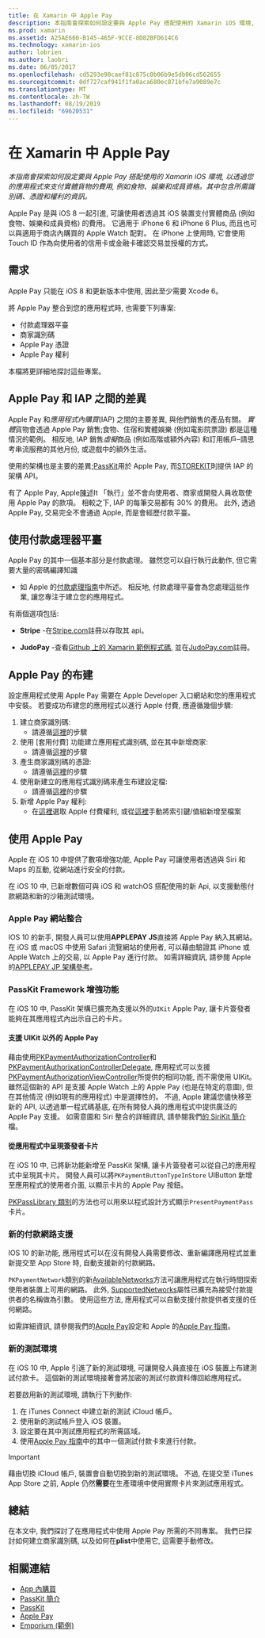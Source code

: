 ```yaml
---
title: 在 Xamarin 中 Apple Pay
description: 本指南會探索如何設定要與 Apple Pay 搭配使用的 Xamarin iOS 環境, 以透過您的應用程式來支付實體貨物的費用, 例如食物、娛樂和成員資格。 其中包含所需識別碼、憑證和權利的資訊。
ms.prod: xamarin
ms.assetid: A25AE660-B145-465F-9CCE-8D82BFD614C6
ms.technology: xamarin-ios
author: lobrien
ms.author: laobri
ms.date: 06/05/2017
ms.openlocfilehash: cd5293e90caef81c875c0b06b9e5db06cd562655
ms.sourcegitcommit: 0df727caf941f1fa0aca680ec871bfe7a9089e7c
ms.translationtype: MT
ms.contentlocale: zh-TW
ms.lasthandoff: 08/19/2019
ms.locfileid: "69620531"
---
```

# <a name="apple-pay-in-xamarinios"></a>在 Xamarin 中 Apple Pay

_本指南會探索如何設定要與 Apple Pay 搭配使用的 Xamarin iOS 環境, 以透過您的應用程式來支付實體貨物的費用, 例如食物、娛樂和成員資格。其中包含所需識別碼、憑證和權利的資訊。_

Apple Pay 是與 iOS 8 一起引進, 可讓使用者透過其 iOS 裝置支付實體商品 (例如食物、娛樂和成員資格) 的費用。 它適用于 iPhone 6 和 iPhone 6 Plus, 而且也可以與適用于商店內購買的 Apple Watch 配對。 在 iPhone 上使用時, 它會使用 Touch ID 作為向使用者的信用卡或金融卡確認交易並授權的方式。

## <a name="requirements"></a>需求

Apple Pay 只能在 iOS 8 和更新版本中使用, 因此至少需要 Xcode 6。

將 Apple Pay 整合到您的應用程式時, 也需要下列專案:

- 付款處理器平臺
- 商家識別碼
- Apple Pay 憑證
- Apple Pay 權利

本檔將更詳細地探討這些專案。

## <a name="differences-between-apple-pay-and-iap"></a>Apple Pay 和 IAP 之間的差異

Apple Pay 和*應用程式內購買*(IAP) 之間的主要差異, 與他們銷售的產品有關。 *實體*貨物會透過 Apple Pay 銷售;食物、住宿和實體娛樂 (例如電影院票證) 都是這種情況的範例。 相反地, IAP 銷售*虛擬*商品 (例如高階或額外內容) 和訂用帳戶–請思考串流服務的其他月份, 或遊戲中的額外生活。

使用的架構也是主要的差異;[PassKit](https://developer.apple.com/library/ios/documentation/PassKit/Reference/PKPaymentAuthorizationViewController_Ref/)用於 Apple Pay, 而[STOREKIT](https://developer.apple.com/library/ios/documentation/PassKit/Reference/PKPaymentAuthorizationViewController_Ref/)則提供 IAP 的架構 API。

有了 Apple Pay, Apple[陳述](https://developer.apple.com/apple-pay/Getting-Started-with-Apple-Pay.pdf)It 「執行」並不會向使用者、商家或開發人員收取使用 Apple Pay 的款項。 相較之下, IAP 的每筆交易都有 30% 的費用。 此外, 透過 Apple Pay, 交易完全不會通過 Apple, 而是會經歷付款平臺。

## <a name="using-a-payment-processor-platform"></a>使用付款處理器平臺

Apple Pay 的其中一個基本部分是付款處理。 雖然您可以自行執行此動作, 但它需要大量的密碼編譯知識
- 如 Apple 的[付款處理指南](https://developer.apple.com/library/ios/ApplePay_Guide/ProcessPayment.html)中所述。
相反地, 付款處理平臺會為您處理這些作業, 讓您專注于建立您的應用程式。

有兩個選項包括:

- **Stripe** -在[Stripe.com](https://stripe.com/)註冊以存取其 api。

- **JudoPay** -查看[Github 上的 Xamarin 範例程式碼](https://github.com/Judopay/Xamarin-Sample-App), 並在[JudoPay.com](https://www.judopay.com/)註冊。

## <a name="provisioning-for-apple-pay"></a>Apple Pay 的布建

設定應用程式使用 Apple Pay 需要在 Apple Developer 入口網站和您的應用程式中安裝。 若要成功布建您的應用程式以進行 Apple 付費, 應遵循幾個步驟:

1. 建立商家識別碼:
    - 請遵循[這裡](~/ios/deploy-test/provisioning/capabilities/apple-pay-capabilities.md#merchantid)的步驟
2. 使用 [套用付費] 功能建立應用程式識別碼, 並在其中新增商家:
    - 請遵循[這裡](~/ios/deploy-test/provisioning/capabilities/apple-pay-capabilities.md#appid)的步驟
3. 產生商家識別碼的憑證:
    - 請遵循[這裡](~/ios/deploy-test/provisioning/capabilities/apple-pay-capabilities.md#certificate)的步驟
4. 使用新建立的應用程式識別碼來產生布建設定檔:
    - 請遵循[這裡](~/ios/get-started/installation/device-provisioning/manual-provisioning.md#provisioning)的步驟
5. 新增 Apple Pay 權利:
    - 在[這裡](~/ios/deploy-test/provisioning/entitlements.md)選取 Apple 付費權利, 或從[這裡](~/ios/deploy-test/provisioning/entitlements.md)手動將索引鍵/值組新增至檔案

## <a name="working-with-apple-pay"></a>使用 Apple Pay

Apple 在 iOS 10 中提供了數項增強功能, Apple Pay 可讓使用者透過與 Siri 和 Maps 的互動, 從網站進行安全的付款。

在 iOS 10 中, 已新增數個可與 iOS 和 watchOS 搭配使用的新 Api, 以支援動態付款網路和新的沙箱測試環境。

### <a name="apple-pay-website-integration"></a>Apple Pay 網站整合

IOS 10 的新手, 開發人員可以使用**APPLEPAY JS**直接將 Apple Pay 納入其網站。 在 iOS 或 macOS 中使用 Safari 流覽網站的使用者, 可以藉由驗證其 iPhone 或 Apple Watch 上的交易, 以 Apple Pay 進行付款。 如需詳細資訊, 請參閱 Apple 的[APPLEPAY JP 架構參考](https://developer.apple.com/reference/applepayjs)。

### <a name="passkit-framework-enhancements"></a>PassKit Framework 增強功能

在 iOS 10 中, PassKit 架構已擴充為支援以外的`UIKit` Apple Pay, 讓卡片簽發者能夠在其應用程式內出示自己的卡片。


#### <a name="supporting-apple-pay-outside-of-uikit"></a>支援 UIKit 以外的 Apple Pay

藉由使用[PKPaymentAuthorizationController](https://developer.apple.com/reference/passkit/pkpaymentauthorizationcontroller)和[PKPaymentAuthorixationControllerDelegate](https://developer.apple.com/reference/passkit/pkpaymentauthorizationcontrollerdelegate), 應用程式可以支援[PKPaymentAuthorizationViewController](https://developer.apple.com/reference/passkit/pkpaymentauthorizationviewcontroller)所提供的相同功能, 而不需使用 UIKit。 雖然這個新的 API 是支援 Apple Watch 上的 Apple Pay (也是在特定的意圖), 但在其他情況 (例如現有的應用程式) 中是選擇性的。 不過, Apple 建議您儘快移至新的 API, 以透過單一程式碼基底, 在所有開發人員的應用程式中提供廣泛的 Apple Pay 支援。 如需意圖和 Siri 整合的詳細資訊, 請參閱我們[的 SiriKit 簡介](~/ios/platform/sirikit/index.md)檔。

#### <a name="presenting-issuer-cards-from-within-apps"></a>從應用程式中呈現簽發者卡片

在 iOS 10 中, 已將新功能新增至 PassKit 架構, 讓卡片簽發者可以從自己的應用程式中呈現其卡片。 開發人員可以將`PKPaymentButtonTypeInStore` UIButton 新增至應用程式的使用者介面, 以顯示卡片的 Apple Pay 按鈕。

[PKPassLibrary 類別](https://developer.apple.com/reference/passkit/pkpasslibrary)的方法也可以用來以程式設計方式顯示`PresentPaymentPass`卡片。

### <a name="new-payment-network-support"></a>新的付款網路支援

IOS 10 的新功能, 應用程式可以在沒有開發人員需要修改、重新編譯應用程式並重新提交至 App Store 時, 自動支援新的付款網路。

`PKPaymentNetwork`類別的新[AvailableNetworks](https://developer.apple.com/reference/passkit/pkpaymentrequest/1833288-availablenetworks)方法可讓應用程式在執行時間探索使用者裝置上可用的網路。 此外, [SupportedNetworks](https://developer.apple.com/reference/passkit/pkpaymentrequest/1619329-supportednetworks)屬性已擴充為接受付款提供者的名稱做為引數。 使用這些方法, 應用程式可以自動支援付款提供者支援的任何網路。

如需詳細資訊, 請參閱我們的[Apple Pay](~/ios/platform/apple-pay.md)設定和 Apple 的[Apple Pay 指南](https://developer.apple.com/apple-pay/)。

### <a name="new-testing-environment"></a>新的測試環境

在 iOS 10 中, Apple 引進了新的測試環境, 可讓開發人員直接在 iOS 裝置上布建測試付款卡。 這個新的測試環境接著會將加密的測試付款資料傳回給應用程式。

若要啟用新的測試環境, 請執行下列動作:

1. 在 iTunes Connect 中建立新的測試 iCloud 帳戶。
2. 使用新的測試帳戶登入 iOS 裝置。
3. 設定要在其中測試應用程式的所需區域。
4. 使用[Apple Pay 指南](https://developer.apple.com/apple-pay/)中的其中一個測試付款卡來進行付款。

> [!IMPORTANT]
> 藉由切換 iCloud 帳戶, 裝置會自動切換到新的測試環境。 不過, 在提交至 iTunes App Store 之前, Apple 仍然**需要**在生產環境中使用實際卡片來測試應用程式。

## <a name="summary"></a>總結

在本文中, 我們探討了在應用程式中使用 Apple Pay 所需的不同專案。 我們已探討如何建立商家識別碼, 以及如何在**plist**中使用它, 這需要手動修改。

## <a name="related-links"></a>相關連結

- [App 內購買](~/ios/platform/in-app-purchasing/index.md)
- [PassKit 簡介](~/ios/platform/passkit.md)
- [PassKit](https://developer.apple.com/library/ios/documentation/PassKit/Reference/PKPaymentAuthorizationViewController_Ref/)
- [Apple Pay](https://developer.apple.com/apple-pay/)
- [Emporium (範例)](https://docs.microsoft.com/samples/xamarin/ios-samples/ios9-emporium)
